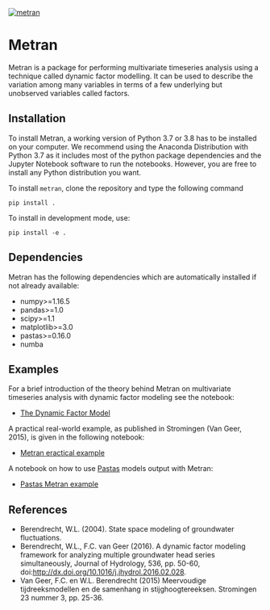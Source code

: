 [![metran](https://github.com/pastas/pastas-metran/actions/workflows/ci.yml/badge.svg)](https://github.com/pastas/pastas-metran/actions/workflows/ci.yml)

# Metran

Metran is a package for performing multivariate timeseries analysis using a technique called dynamic factor modelling. It can be used to describe the variation among many variables in terms of a few underlying but unobserved variables called factors.

## Installation

To install Metran, a working version of Python 3.7 or 3.8 has to be installed on your computer. We recommend using the Anaconda Distribution with Python 3.7 as it includes most of the python package dependencies and the Jupyter Notebook software to run the notebooks. However, you are free to install any Python distribution you want.

To install `metran`, clone the repository and type the following command

`pip install .`

To install in development mode, use:

`pip install -e .`

## Dependencies

Metran has the following dependencies which are automatically installed if
not already available:

-   numpy>=1.16.5
-   pandas>=1.0
-   scipy>=1.1
-   matplotlib>=3.0
-   pastas>=0.16.0
-   numba

## Examples

For a brief introduction of the theory behind Metran on multivariate timeseries analysis with
dynamic factor modeling see the notebook:

-   [The Dynamic Factor Model](https://github.com/pastas/pastas-metran/blob/main/examples/dynamic_factor_model.ipynb)

A practical real-world example, as published in Stromingen (Van Geer, 2015), is given in the following notebook:

-   [Metran eractical example](https://github.com/pastas/pastas-metran/blob/main/examples/metran_practical_example.ipynb.ipynb)

A notebook on how to use [Pastas](https://github.com/pastas/pastas) models output with Metran:

-   [Pastas Metran example](https://github.com/pastas/pastas-metran/blob/main/examples/pastas_metran_example.ipynb)

## References

-   Berendrecht, W.L. (2004). State space modeling of groundwater fluctuations. 
-   Berendrecht, W.L., F.C. van Geer (2016). A dynamic factor modeling framework for analyzing multiple groundwater head series simultaneously, Journal of Hydrology, 536, pp. 50-60, doi:<http://dx.doi.org/10.1016/j.jhydrol.2016.02.028>.
-   Van Geer, F.C. en W.L. Berendrecht (2015) Meervoudige tijdreeksmodellen en de samenhang in stijghoogtereeksen. Stromingen 23 nummer 3, pp. 25-36.
